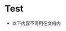 # Test


* 以下内容不可用在文档内
		<script language='javascript' type='text/javascript'>
		function delayShow(start)
		    {
				alert("test")
		        /**
		        *1.delay函数是jquery 1.4.2新增的函数
		        *2.hide函数里必须放一个0,不然延时不起作用
		        */
		        //$('#divid').delay(6000).hide(0);
				if(start==0){
					document.getElementById('testButton').disabled="enabled";
					document.getElementById('testButton').value="Click Me!";
					return;
				}
				document.getElementById('testButton').value=start+"Click Me!";
				t=setTimeout('delayShow(start-1)',500);
		    }

		</script>


		<body onload="delayShow(10)">
		<input type="button" disabled="disabled" id="testButton" name="testButton" value=""/>
		</body>